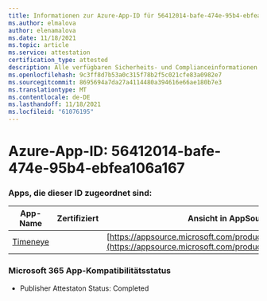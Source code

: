 ```yaml
---
title: Informationen zur Azure-App-ID für 56412014-bafe-474e-95b4-ebfea106a167
ms.author: elmalova
author: elenamalova
ms.date: 11/18/2021
ms.topic: article
ms.service: attestation
certification_type: attested
description: Alle verfügbaren Sicherheits- und Complianceinformationen für 56412014-bafe-474e-95b4-ebfea106a167.
ms.openlocfilehash: 9c3ff8d7b53a0c315f78b2f5c021cfe83a0982e7
ms.sourcegitcommit: 8695694a7da27a4114480a394616e66ae180b7e3
ms.translationtype: MT
ms.contentlocale: de-DE
ms.lasthandoff: 11/18/2021
ms.locfileid: "61076195"
---
```

# <a name="azure-app-id-56412014-bafe-474e-95b4-ebfea106a167"></a>Azure-App-ID: 56412014-bafe-474e-95b4-ebfea106a167


### <a name="apps-associated-with-this-id"></a>Apps, die dieser ID zugeordnet sind:
| **App-Name** | **Zertifiziert** | **Ansicht in AppSource** |
|--------------|---------------|-----------------------|
| [Timeneye](https://docs.microsoft.com/microsoft-365-app-certification/forward/WA200001950) |  | [https://appsource.microsoft.com/product/office/WA200001950](https://appsource.microsoft.com/product/office/WA200001950) |

### <a name="microsoft-365-app-compliance-status"></a>Microsoft 365 App-Kompatibilitätsstatus
- Publisher Attestaton Status: Completed
